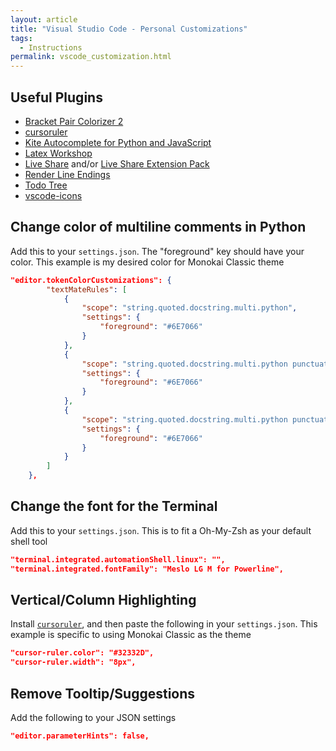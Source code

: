 ```yaml
---
layout: article
title: "Visual Studio Code - Personal Customizations"
tags:
  - Instructions
permalink: vscode_customization.html
---
```


## Useful Plugins
- [Bracket Pair Colorizer 2](https://marketplace.visualstudio.com/items?itemName=CoenraadS.bracket-pair-colorizer-2)
- [cursoruler](https://marketplace.visualstudio.com/items?itemName=freakone.cursoruler)
- [Kite Autocomplete for Python and JavaScript](https://marketplace.visualstudio.com/items?itemName=kiteco.kite)
- [Latex Workshop](https://marketplace.visualstudio.com/items?itemName=James-Yu.latex-workshop)
- [Live Share](https://marketplace.visualstudio.com/items?itemName=MS-vsliveshare.vsliveshare) and/or [Live Share Extension Pack](https://marketplace.visualstudio.com/items?itemName=MS-vsliveshare.vsliveshare-pack)
- [Render Line Endings](https://marketplace.visualstudio.com/items?itemName=medo64.render-crlf)
- [Todo Tree](https://marketplace.visualstudio.com/items?itemName=Gruntfuggly.todo-tree)
- [vscode-icons](https://marketplace.visualstudio.com/items?itemName=vscode-icons-team.vscode-icons)

## Change color of multiline comments in Python

Add this to your `settings.json`. The "foreground" key should have your color. This example is my desired color for Monokai Classic theme

```json
"editor.tokenColorCustomizations": {
        "textMateRules": [
            {
                "scope": "string.quoted.docstring.multi.python",
                "settings": {
                    "foreground": "#6E7066"
                }
            },
            {
                "scope": "string.quoted.docstring.multi.python punctuation.definition.string.end.python",
                "settings": {
                    "foreground": "#6E7066"
                }
            },
            {
                "scope": "string.quoted.docstring.multi.python punctuation.definition.string.begin.python",
                "settings": {
                    "foreground": "#6E7066"
                }
            }
        ]
    },
```

## Change the font for the Terminal

Add this to your `settings.json`. This is to fit a Oh-My-Zsh as your default shell tool

```json
"terminal.integrated.automationShell.linux": "",
"terminal.integrated.fontFamily": "Meslo LG M for Powerline",
```

## Vertical/Column Highlighting

Install [`cursoruler`](https://marketplace.visualstudio.com/items?itemName=freakone.cursoruler), and then paste the following in your `settings.json`. This example is specific to using Monokai Classic as the theme

```json
"cursor-ruler.color": "#32332D",
"cursor-ruler.width": "8px",
```

## Remove Tooltip/Suggestions
Add the following to your JSON settings

```json
"editor.parameterHints": false,
```
